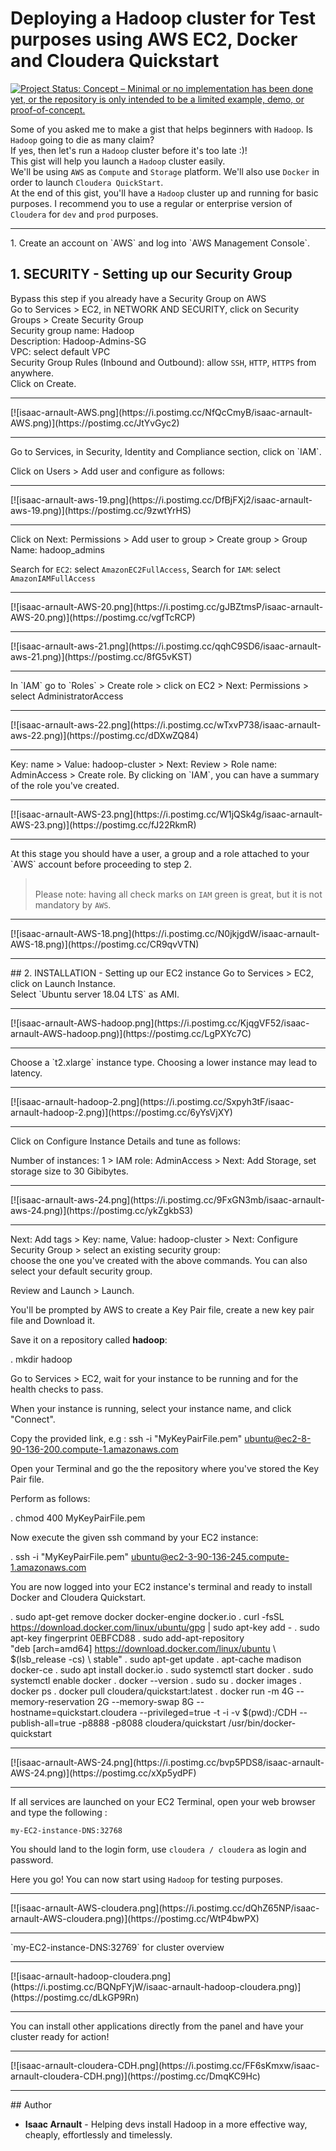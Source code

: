 # Deploying a Hadoop cluster for Test purposes using AWS EC2, Docker and Cloudera Quickstart

[![Project Status: Concept – Minimal or no implementation has been done yet, or the repository is only intended to be a limited example, demo, or proof-of-concept.](https://www.repostatus.org/badges/latest/concept.svg)](https://www.repostatus.org/#concept)

Some of you asked me to make a gist that helps beginners with `Hadoop`.
Is `Hadoop` going to die as many claim?<br>
If yes, then let's run a `Hadoop` cluster before it's too late :)!
<br>
This gist will help you launch a `Hadoop` cluster easily.<br>
We'll be using `AWS` as `Compute` and `Storage` platform. We'll also use `Docker` in order to launch `Cloudera QuickStart`.<br>
At the end of this gist, you'll have a `Hadoop` cluster up and running for basic purposes. I recommend you to use a regular or enterprise version of `Cloudera` for `dev` and `prod` purposes.

<hr>
1. Create an account on `AWS` and log into `AWS Management Console`.<br>

## 1. SECURITY - Setting up our Security Group
Bypass this step if you already have a Security Group on AWS<br>
Go to Services > EC2, in NETWORK AND SECURITY, click on Security Groups > Create Security Group<br>
Security group name: Hadoop<br>
Description: Hadoop-Admins-SG<br>
VPC: select default VPC<br>
Security Group Rules (Inbound and Outbound): allow `SSH`, `HTTP`, `HTTPS` from anywhere.<br>
Click on Create.<br>
<hr>
[![isaac-arnault-AWS.png](https://i.postimg.cc/NfQcCmyB/isaac-arnault-AWS.png)](https://postimg.cc/JtYvGyc2)
<hr>
Go to Services, in Security, Identity and Compliance section, click on `IAM`.<br>

Click on Users > Add user and configure as follows:
<hr>
[![isaac-arnault-aws-19.png](https://i.postimg.cc/DfBjFXj2/isaac-arnault-aws-19.png)](https://postimg.cc/9zwtYrHS)
<hr>
Click on Next: Permissions > Add user to group > Create group > Group Name: hadoop_admins<br>

Search for `EC2`: select `AmazonEC2FullAccess`, Search for `IAM`: select `AmazonIAMFullAccess`
<hr>
[![isaac-arnault-AWS-20.png](https://i.postimg.cc/gJBZtmsP/isaac-arnault-AWS-20.png)](https://postimg.cc/vgfTcRCP)
<hr>
[![isaac-arnault-aws-21.png](https://i.postimg.cc/qqhC9SD6/isaac-arnault-aws-21.png)](https://postimg.cc/8fG5vKST)
<hr>
In `IAM` go to `Roles` > Create role > click on EC2 > Next: Permissions > select AdministratorAccess
<hr>
[![isaac-arnault-aws-22.png](https://i.postimg.cc/wTxvP738/isaac-arnault-aws-22.png)](https://postimg.cc/dDXwZQ84)
<hr>
Key: name > Value: hadoop-cluster > Next: Review > Role name: AdminAccess > Create role. By clicking on `IAM`, you can have a summary of the role you've created.
<hr>
[![isaac-arnault-AWS-23.png](https://i.postimg.cc/W1jQSk4g/isaac-arnault-AWS-23.png)](https://postimg.cc/fJ22RkmR)
<hr>
At this stage you should have a user, a group and a role attached to your `AWS` account before proceeding to step 2. <br>

  > <br>Please note</b>: having all check marks on `IAM` green is great, but it is not mandatory by `AWS`.<br>
  <hr>
[![isaac-arnault-AWS-18.png](https://i.postimg.cc/N0jkjgdW/isaac-arnault-AWS-18.png)](https://postimg.cc/CR9qvVTN)
<hr>
## 2. INSTALLATION - Setting up our EC2 instance
Go to Services > EC2, click on Launch Instance.<br>
Select `Ubuntu server 18.04 LTS` as AMI.
<hr>
[![isaac-arnault-AWS-hadoop.png](https://i.postimg.cc/KjqgVF52/isaac-arnault-AWS-hadoop.png)](https://postimg.cc/LgPXYc7C)
<hr>
Choose a `t2.xlarge` instance type. Choosing a lower instance may lead to latency.
<hr>
[![isaac-arnault-hadoop-2.png](https://i.postimg.cc/Sxpyh3tF/isaac-arnault-hadoop-2.png)](https://postimg.cc/6yYsVjXY)
<hr>
Click on Configure Instance Details and tune as follows:<br>

Number of instances: 1 > IAM role: AdminAccess > Next: Add Storage, set storage size to 30 Gibibytes.
<hr>
[![isaac-arnault-aws-24.png](https://i.postimg.cc/9FxGN3mb/isaac-arnault-aws-24.png)](https://postimg.cc/ykZgkbS3)
<hr>
Next: Add tags > Key: name, Value: hadoop-cluster > Next: Configure Security Group > select an existing security group:<br>
choose the one you've created with the above commands. You can also select your default security group.<br>

Review and Launch > Launch.<br>

You'll be prompted by AWS to create a Key Pair file, create a new key pair file and Download it.<br>

Save it on a repository called <b>hadoop</b>:<br>

. mkdir hadoop

Go to Services > EC2, wait for your instance to be running and for the health checks to pass.<br>

When your instance is running, select your instance name, and click "Connect".<br>

Copy the provided link, e.g : ssh -i "MyKeyPairFile.pem" ubuntu@ec2-8-90-136-200.compute-1.amazonaws.com<br>

Open your Terminal and go the the repository where you've stored the Key Pair file.<br>

Perform as follows:

. chmod 400 MyKeyPairFile.pem

Now execute the given ssh command by your EC2 instance:

. ssh -i "MyKeyPairFile.pem" ubuntu@ec2-3-90-136-245.compute-1.amazonaws.com

You are now logged into your EC2 instance's terminal and ready to install Docker and Cloudera Quickstart.<br>

. sudo apt-get remove docker docker-engine docker.io
. curl -fsSL https://download.docker.com/linux/ubuntu/gpg | sudo apt-key add -
. sudo apt-key fingerprint 0EBFCD88
. sudo add-apt-repository \
  "deb [arch=amd64] https://download.docker.com/linux/ubuntu \ $(lsb_release -cs) \ stable"
. sudo apt-get update
. apt-cache madison docker-ce
. sudo apt install docker.io
. sudo systemctl start docker
. sudo systemctl enable docker
. docker --version
. sudo su
. docker images
. docker ps
. docker pull cloudera/quickstart:latest
. docker run -m 4G --memory-reservation 2G --memory-swap 8G --hostname=quickstart.cloudera --privileged=true -t -i -v $(pwd):/CDH --publish-all=true -p8888 -p8088 cloudera/quickstart /usr/bin/docker-quickstart
<hr>
[![isaac-arnault-AWS-24.png](https://i.postimg.cc/bvp5PDS8/isaac-arnault-AWS-24.png)](https://postimg.cc/xXp5ydPF)
<hr>
If all services are launched on your EC2 Terminal, open your web browser and type the following :

`my-EC2-instance-DNS:32768`

You should land to the login form, use `cloudera / cloudera` as login and password.

Here you go! You can now start using `Hadoop` for testing purposes.
<hr>
[![isaac-arnault-AWS-cloudera.png](https://i.postimg.cc/dQhZ65NP/isaac-arnault-AWS-cloudera.png)](https://postimg.cc/WtP4bwPX)
<hr>
`my-EC2-instance-DNS:32769` for cluster overview
<hr>
[![isaac-arnault-hadoop-cloudera.png](https://i.postimg.cc/BQNpFYjW/isaac-arnault-hadoop-cloudera.png)](https://postimg.cc/dLkGP9Rn)
<hr>
You can install other applications directly from the panel and have your cluster ready for action!
<hr>
[![isaac-arnault-cloudera-CDH.png](https://i.postimg.cc/FF6sKmxw/isaac-arnault-cloudera-CDH.png)](https://postimg.cc/DmqKC9Hc)
<hr>
## Author

* **Isaac Arnault** - Helping devs install Hadoop in a more effective way, cheaply, effortlessly and timelessly.
